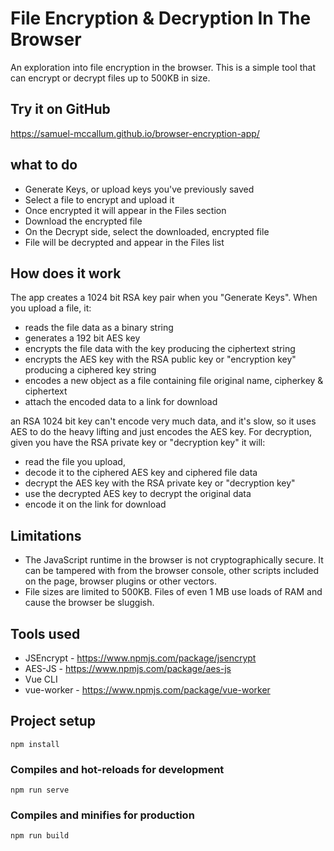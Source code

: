 # File Encryption & Decryption In The Browser

An exploration into file encryption in the browser.  This is a simple tool that
can encrypt or decrypt files up to 500KB in size.

## Try it on GitHub

https://samuel-mccallum.github.io/browser-encryption-app/

## what to do

- Generate Keys, or upload keys you've previously saved
- Select a file to encrypt and upload it
- Once encrypted it will appear in the Files section
- Download the encrypted file
- On the Decrypt side, select the downloaded, encrypted file
- File will be decrypted and appear in the Files list

## How does it work

The app creates a 1024 bit RSA key pair when you "Generate Keys".  When
you upload a file, it:

 - reads the file data as a binary string
 - generates a 192 bit AES key
 - encrypts the file data with the key producing the ciphertext string
 - encrypts the AES key with the RSA public key or "encryption key" producing a ciphered key string
 - encodes a new object as a file containing file original name, cipherkey & ciphertext
 - attach the encoded data to a link for download

an RSA 1024 bit key can't encode very much data, and it's slow, so it uses AES
to do the heavy lifting and just encodes the AES key.  For decryption, given you
have the RSA private key or "decryption key" it will:

- read the file you upload,
- decode it to the ciphered AES key and ciphered file data
- decrypt the AES key with the RSA private key or "decryption key"
- use the decrypted AES key to decrypt the original data
- encode it on the link for download

## Limitations

- The JavaScript runtime in the browser is not cryptographically secure.  It can
be tampered with from the browser console, other scripts included on the page,
browser plugins or other vectors.
- File sizes are limited to 500KB.  Files of even 1 MB use loads of RAM and
cause the browser be sluggish.

## Tools used

- JSEncrypt - https://www.npmjs.com/package/jsencrypt
- AES-JS - https://www.npmjs.com/package/aes-js
- Vue CLI
- vue-worker - https://www.npmjs.com/package/vue-worker

## Project setup
```
npm install
```

### Compiles and hot-reloads for development
```
npm run serve
```

### Compiles and minifies for production
```
npm run build
```
